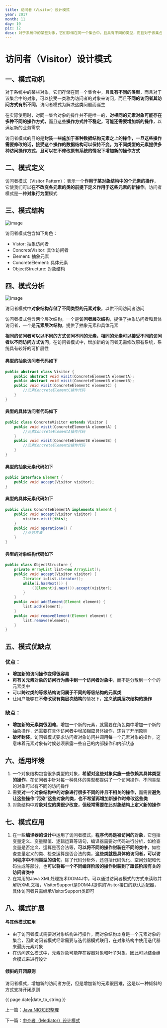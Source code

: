 ```yaml
---
title: 访问者（Visitor）设计模式
year: 2017
month: 11
day: 10
pic: 12
desc: 对于系统中的某些对象，它们存储在同一个集合中，且具有不同的类型，而且对于该集合中的对象，可以接受一类称为访问者的对象来访问，而且不同的访问者其访问方式有所不同，访问者模式为解决这类问题而诞生...
---
```


# 访问者（Visitor）设计模式

## 一、模式动机

对于系统中的某些对象，它们存储在同一个集合中，且**具有不同的类型**，而且对于该集合中的对象，可以接受一类称为访问者的对象来访问，而且**不同的访问者其访问方式有所不同**，访问者模式为解决这类问题而诞生

在实际使用时，对同一集合对象的操作并不是唯一的，**对相同的元素对象可能存在多种不同的操作方式**，而且这些**操作方式并不稳定，可能还需要增加新的操作**，以满足新的业务需求

访问者模式的目的是**封装一些施加于某种数据结构元素之上的操作，一旦这些操作需要修改的话，接受这个操作的数据结构可以保持不变。为不同类型的元素提供多种访问操作方式，且可以在不修改原有系统的情况下增加新的操作方式**

## 二、模式定义

访问者模式（Visitor Pattern）：表示一个**作用于某对象结构中的个元素的操作**，它使我们可以**在不改变各元素的类的前提下定义作用于这些元素的新操作**。访问者模式是一种**对象行为型**模式

## 三、模式结构

![image](https://raw.githubusercontent.com/Mr-LanLin/MyFile/master/%E8%AE%BE%E8%AE%A1%E6%A8%A1%E5%BC%8F/%E8%AE%BF%E9%97%AE%E8%80%85.png)

访问者模式包含如下角色：

- Vistor: 抽象访问者
- ConcreteVisitor: 具体访问者
- Element: 抽象元素
- ConcreteElement: 具体元素 
- ObjectStructure: 对象结构

## 四、模式分析

![image](https://raw.githubusercontent.com/Mr-LanLin/MyFile/master/%E8%AE%BE%E8%AE%A1%E6%A8%A1%E5%BC%8F/%E8%AE%BF%E9%97%AE%E8%80%851.png)

访问者模式中**对象结构存储了不同类型的元素对象**，以供不同访问者访问

访问者模式包含两个层次结构，一个是**访问者层次结构**，提供了抽象访问者和具体访问者，一个是**元素层次结构**，提供了抽象元素和具体元素

**相同的访问者可以以不同的方式访问不同的元素，相同的元素可以接受不同的访问者以不同访问方式访问**。在访问者模式中，增加新的访问者无需修改原有系统，系统具有较好的可扩展性

#### 典型的抽象访问者代码如下

```java
public abstract class Visitor {
	public abstract void visit(ConcreteElementA elementA);
	public abstract void visit(ConcreteElementB elementB);
	public void visit(ConcreteElementC elementC) {
		//元素ConcreteElementC操作代码
	}
} 
```

#### 典型的具体访问者代码如下

```java
public class ConcreteVisitor extends Visitor {
	public void visit(ConcreteElementA elementA) {
		//元素ConcreteElementA操作代码
	}
	public void visit(ConcreteElementB elementB) {
		//元素ConcreteElementB操作代码
	}
} 
```

#### 典型的抽象元素代码如下

```java
public interface Element {
	public void accept(Visitor visitor);
}
```

#### 典型的具体元素代码如下

```java
public class ConcreteElementA implements Element {
	public void accept(Visitor visitor) {
		visitor.visit(this);
	}
	public void operationA() {
		//业务方法
	}
}
```

#### 典型的对象结构代码如下

```java
public class ObjectStructure {
	private ArrayList list=new ArrayList();
	public void accept(Visitor visitor) {
		Iterator i=list.iterator();
		while(i.hasNext()) {
			((Element)i.next()).accept(visitor);	
		}
	}
	public void addElement(Element element) {
		list.add(element);
	}
	public void removeElement(Element element) {
		list.remove(element);
	}
}
```

## 五、模式优缺点

### 优点：

- **增加新的访问操作变得很容易**
- **将有关元素对象的访问行为集中到一个访问者对象中**，而不是分散到一个个的元素类中
- 可以**跨过类的等级结构访问属于不同的等级结构的元素类**
- 让用户能够在**不修改现有类层次结构**的情况下，**定义该类层次结构的操作**

### 缺点：

- **增加新的元素类很困难**。增加一个新的元素，就需要在角色类中增加一个新的抽象操作，还需要在具体访问者中增加相应具体操作，违背了开闭原则
- **破坏封装**。访问者模式要求访问者对象访问并调用每一个元素对象的操作，这意味着元素对象有时候必须暴露一些自己的内部操作和内部状态

## 六、适用坏境

1. 一个对象结构包含很多类型的对象，**希望对这些对象实施一些依赖其具体类型的操作**。在访问者中针对每一种具体的类型都提供了一个访问操作，不同类型的对象可以有不同的访问操作
2. 需要**对一个对象结构中的对象进行很多不同的并且不相关的操作**，而需要**避免让这些操作“污染”这些对象的类，也不希望再增加新操作时修改这些类**
3. 对象结构中**对象对应的类很少改变，但经常需要在此对象结构上定义新的操作**
 
## 七、模式应用

1. 在一些**编译器的设计**中运用了访问者模式，**程序代码是被访问的对象**，它包括变量定义、变量赋值、逻辑运算等语句，编译器需要对代码进行分析，如检查变量是否定义、运算是否合法等，**可以将不同的操作封装在不同的类中**，如检查变量定义的类、检查运算是否合法的类，**这些类就是具体的访问者，可以访问程序中不同类型的语句**。除了代码分析外，还包括代码优化、空间分配和代码生成等部分，也**可以将每一个不同编译阶段的操作封装到了跟该阶段有关的访问者类中**
2. 在常用的Java XML处理技术DOM4J中，可以通过访问者模式的方式来读取并解析XML文档，VisitorSupport是DOM4J提供的Visitor接口的默认适配器，具体访问者只需继承VisitorSupport类即可

## 八、模式扩展

#### 与其他模式联用

- 由于访问者模式需要对对象结构进行操作，而对象结构本身是一个元素对象的集合，因此访问者模式经常需要与迭代器模式联用，在对象结构中使用迭代器来遍历元素对象
- 在访问这么模式中，元素对象可能存在容器对象和叶子对象，因此可以结合组合模式来进行设计

#### 倾斜的开闭原则

访问者模式，增加新的访问者方便，但是增加新的元素很困难，这是以一种倾斜的方式支持开闭原则

{{ page.date|date_to_string }}

<p>上一篇：<a href="https://mr-lanlin.github.io/2017/10/25/JavaNIO.html">Java NIO知识整理</a></p>

<p>下一篇：<a href="https://mr-lanlin.github.io/2017/11/22/Mediator.html">中介者（Mediator）设计模式</a></p>